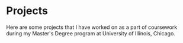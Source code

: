 # Projects

Here are some projects that I have worked on as a part of coursework during my Master's Degree program at University of Illinois, Chicago.
